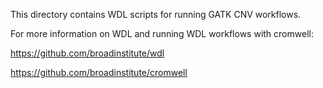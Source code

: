 This directory contains WDL scripts for running GATK CNV workflows.

For more information on WDL and running WDL workflows with cromwell:

https://github.com/broadinstitute/wdl

https://github.com/broadinstitute/cromwell


